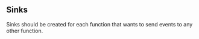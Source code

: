 ## Sinks
Sinks should be created for each function that wants to send events to any other function.
